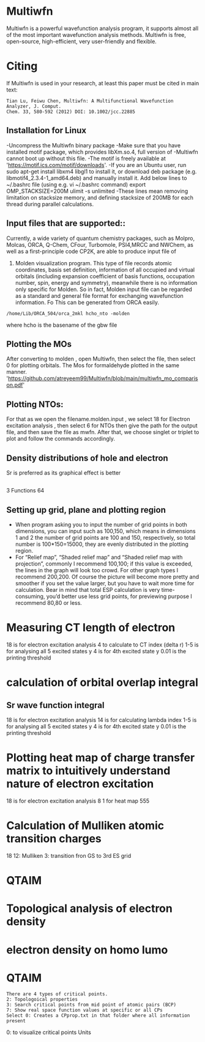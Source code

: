 # Multiwfn
Multiwfn is a powerful wavefunction analysis program, it supports almost all of the most important wavefunction analysis methods. Multiwfn is free, open-source, high-efficient, very user-friendly and flexible. 
# Citing 
If Multiwfn is used in your research, at least this paper must be cited in main text:
```
Tian Lu, Feiwu Chen, Multiwfn: A Multifunctional Wavefunction Analyzer, J. Comput.
Chem. 33, 580-592 (2012) DOI: 10.1002/jcc.22885
```
## Installation for Linux
-Uncompress the Multiwfn binary package
-Make sure that you have installed motif package, which provides libXm.so.4, full version of
-Multiwfn cannot boot up without this file. 
-The motif is freely available at 'https://motif.ics.com/motif/downloads'. 
-If you are an Ubuntu user, run sudo apt-get install libxm4 libgl1 to install it, or download deb package (e.g. libmotif4_2.3.4-1_amd64.deb) and manually install it.
Add below lines to ~/.bashrc file (using e.g. vi ~/.bashrc command)
export OMP_STACKSIZE=200M
ulimit -s unlimited
-These lines mean removing limitation on stacksize memory, and defining stacksize of 200MB for each thread during parallel calculations.

## Input files that are supported::
   Currently, a wide variety of quantum chemistry packages, such as Molpro, Molcas, ORCA, Q-Chem, CFour, Turbomole, PSI4,MRCC and NWChem, as well as a first-principle code CP2K, are able to produce input file of
  1) Molden visualization program.
     This type of file records atomic coordinates, basis set definition, information of all occupied and virtual orbitals (including expansion coefficient of basis functions, occupation number, spin, energy and symmetry), meanwhile there is no information only specific for Molden. So in fact, Molden input file can be regarded as a standard and general file format for exchanging wavefunction information. Fo
   This can be generated from ORCA easily.
```
/home/Lib/ORCA_504/orca_2mkl hcho_nto -molden
```
where hcho is the basename of the gbw file

## Plotting the MOs 
After converting to molden , open Multiwfn, then select the file, then select 0 for plotting orbitals.
The Mos for formaldehyde plotted in the same manner.
'https://github.com/atreyeem99/Multiwfn/blob/main/multiwfn_mo_comparison.pdf'

## Plotting NTOs:
For that as we open the filename.molden.input , we select 18 for Electron excitation analysis , then select 6 for NTOs then give the path for the output file, and then save the file as mwfn.
After that, we choose singlet or triplet to plot and follow the commands accordingly.

## Density distributions of hole and electron
Sr is preferred as its graphical effect is better
##
3 Functions
64
##  Setting up grid, plane and plotting region

- When program asking you to input the number of grid points in both dimensions, you can input such as 100,150, which means in dimensions 1 and 2 the number of grid points are 100 and 150, respectively, so total number is 100*150=15000, they   are evenly distributed in the plotting region.
- For “Relief map”, “Shaded relief map” and “Shaded relief map with projection”, commonly I recommend 100,100; if this value is exceeded, the lines in the graph will look too crowd. For other graph types I recommend 200,200. Of course the picture will become more pretty and smoother if you set the value larger, but you have to wait more time for calculation. Bear in mind that total ESP calculation is very time-consuming, you’d better use less grid points, for previewing purpose I recommend 80,80 or less.
# Measuring CT length of electron
18 is for electron excitation analysis
4 to calculate to CT index (delta r)
1-5 is for analysing all 5 excited states
y
4 is for 4th excited state
y
0.01 is the printing threshold


# calculation of orbital overlap integral
## Sr wave function integral
18 is for electron excitation analysis
14 is for calculating lambda index
1-5 is for analysing all 5 excited states
y
4 is for 4th excited state
y
0.01 is the printing threshold
# Plotting heat map of charge transfer matrix to intuitively understand nature of electron excitation
18 is for electron excitation analysis
8
1 for heat map
555
# Calculation of Mulliken atomic transition charges
18
12: Mulliken
3: transition fron GS to 3rd ES
grid
# QTAIM
# Topological analysis of electron density 
# electron density on homo lumo
# QTAIM
```
There are 4 types of critical points.
2: Topologoical properties
3: Search critical points from mid point of atomic pairs (BCP)
7: Show real space function values at specific or all CPs
Select 0: Creates a CPprop.txt in that folder where all information present
```
0: to visualize critical points
Units
